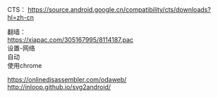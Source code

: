 CTS：
https://source.android.google.cn/compatibility/cts/downloads?hl=zh-cn   

翻墙：   
https://xiapac.com/305167995/8114187.pac   
设置-网络    
   自动   
   使用chrome   
   
   https://onlinedisassembler.com/odaweb/  
   http://inloop.github.io/svg2android/   
